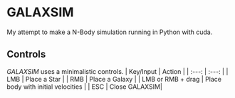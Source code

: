# GALAXSIM
My attempt to make a N-Body simulation running in Python with cuda.

## Controls
*GALAXSIM* uses a minimalistic controls.
| Key/Input | Action |
| :---: | :---: |
| LMB | Place a Star |
| RMB | Place a Galaxy |
| LMB or RMB + drag | Place body with initial velocities |
| ESC | Close GALAXSIM|
